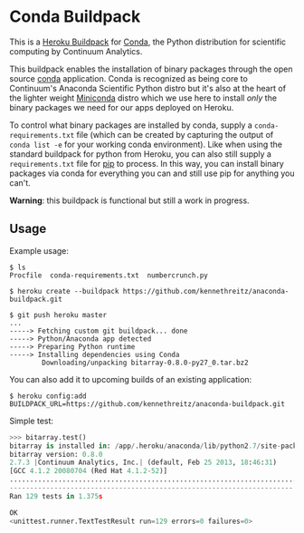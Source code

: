 Conda Buildpack
===============

This is a [Heroku Buildpack](https://devcenter.heroku.com/articles/buildpacks) for [Conda](http://docs.continuum.io/conda/), the Python distribution for scientific computing by Continuum Analytics.

This buildpack enables the installation of binary packages through the
open source [conda](https://github.com/pypa/pip) application.  Conda is
recognized as being core to Continuum's Anaconda Scientific Python distro
but it's also at the heart of the lighter weight
[Miniconda](http://conda.pydata.org/miniconda.html) distro which we use
here to install _only_ the binary packages we need for our apps deployed
on Heroku.

To control what binary packages are installed by conda, supply a
`conda-requirements.txt` file (which can be created by capturing the output
of `conda list -e` for your working conda environment).
Like when using the standard buildpack for python from Heroku, you can also
still supply a `requirements.txt` file for [pip](https://github.com/pypa/pip)
to process.  In this way, you can install binary packages via conda for
everything you can and still use pip for anything you can't.

**Warning**: this buildpack is functional but still a work in progress.

Usage
-----

Example usage:

```console
$ ls
Procfile  conda-requirements.txt  numbercrunch.py

$ heroku create --buildpack https://github.com/kennethreitz/anaconda-buildpack.git

$ git push heroku master
...
-----> Fetching custom git buildpack... done
-----> Python/Anaconda app detected
-----> Preparing Python runtime
-----> Installing dependencies using Conda
        Downloading/unpacking bitarray-0.8.0-py27_0.tar.bz2
```

You can also add it to upcoming builds of an existing application:

```console
$ heroku config:add BUILDPACK_URL=https://github.com/kennethreitz/anaconda-buildpack.git
```


Simple test:

```python
>>> bitarray.test()
bitarray is installed in: /app/.heroku/anaconda/lib/python2.7/site-packages/bitarray
bitarray version: 0.8.0
2.7.3 |Continuum Analytics, Inc.| (default, Feb 25 2013, 18:46:31)
[GCC 4.1.2 20080704 (Red Hat 4.1.2-52)]
.................................................................................................................................
----------------------------------------------------------------------
Ran 129 tests in 1.375s

OK
<unittest.runner.TextTestResult run=129 errors=0 failures=0>
```
